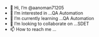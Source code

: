 - 👋 Hi, I’m @aanoman71205
- 👀 I’m interested in ...QA Automation
- 🌱 I’m currently learning ...QA Automation
- 💞️ I’m looking to collaborate on ...SDET
- 📫 How to reach me ...

<!---
aanoman71205/aanoman71205 is a ✨ special ✨ repository because its `README.md` (this file) appears on your GitHub profile.
You can click the Preview link to take a look at your changes.
--->
